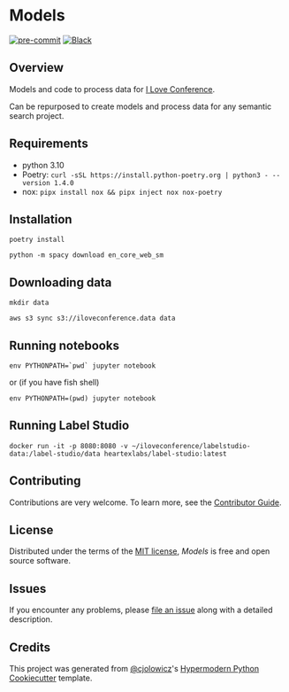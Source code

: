 # Models

[![pre-commit](https://img.shields.io/badge/pre--commit-enabled-brightgreen?logo=pre-commit&logoColor=white)][pre-commit]
[![Black](https://img.shields.io/badge/code%20style-black-000000.svg)][black]

[pre-commit]: https://github.com/pre-commit/pre-commit
[black]: https://github.com/psf/black

## Overview

Models and code to process data for [I Love Conference](https://iloveconference.org).

Can be repurposed to create models and process data for any semantic search project.

## Requirements

- python 3.10
- Poetry: `curl -sSL https://install.python-poetry.org | python3 - --version 1.4.0`
- nox: `pipx install nox && pipx inject nox nox-poetry`

## Installation

`poetry install`

`python -m spacy download en_core_web_sm`

## Downloading data

`mkdir data`

`aws s3 sync s3://iloveconference.data data`

## Running notebooks

`` env PYTHONPATH=`pwd` jupyter notebook ``

or (if you have fish shell)

`env PYTHONPATH=(pwd) jupyter notebook`

## Running Label Studio

`docker run -it -p 8080:8080 -v ~/iloveconference/labelstudio-data:/label-studio/data heartexlabs/label-studio:latest`

## Contributing

Contributions are very welcome.
To learn more, see the [Contributor Guide].

## License

Distributed under the terms of the [MIT license][license],
_Models_ is free and open source software.

## Issues

If you encounter any problems,
please [file an issue] along with a detailed description.

## Credits

This project was generated from [@cjolowicz]'s [Hypermodern Python Cookiecutter] template.

[@cjolowicz]: https://github.com/cjolowicz
[pypi]: https://pypi.org/
[hypermodern python cookiecutter]: https://github.com/cjolowicz/cookiecutter-hypermodern-python
[file an issue]: https://github.com/iloveconference/models/issues
[pip]: https://pip.pypa.io/

<!-- github-only -->

[license]: https://github.com/iloveconference/models/blob/main/LICENSE
[contributor guide]: https://github.com/iloveconference/models/blob/main/CONTRIBUTING.md
